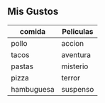 ## Mis Gustos  

| comida | Peliculas | 
|--------|-----------|
| pollo | accion |
| tacos | aventura | 
| pastas | misterio |
| pizza | terror |
| hambuguesa |  suspenso |

